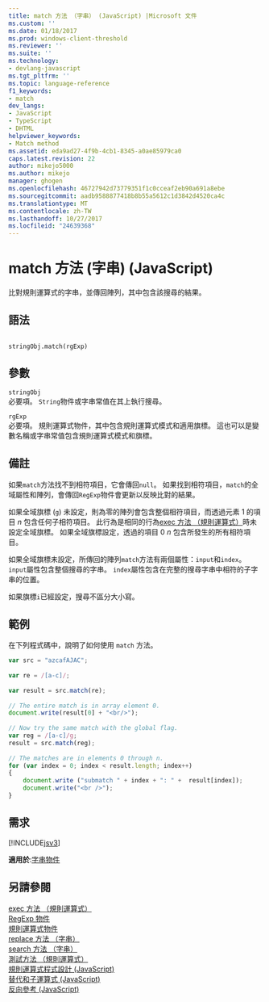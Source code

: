 ```yaml
---
title: match 方法 （字串） (JavaScript) |Microsoft 文件
ms.custom: ''
ms.date: 01/18/2017
ms.prod: windows-client-threshold
ms.reviewer: ''
ms.suite: ''
ms.technology:
- devlang-javascript
ms.tgt_pltfrm: ''
ms.topic: language-reference
f1_keywords:
- match
dev_langs:
- JavaScript
- TypeScript
- DHTML
helpviewer_keywords:
- Match method
ms.assetid: eda9ad27-4f9b-4cb1-8345-a0ae85979ca0
caps.latest.revision: 22
author: mikejo5000
ms.author: mikejo
manager: ghogen
ms.openlocfilehash: 46727942d73779351f1c0cceaf2eb90a691a8ebe
ms.sourcegitcommit: aadb9588877418b8b55a5612c1d3842d4520ca4c
ms.translationtype: MT
ms.contentlocale: zh-TW
ms.lasthandoff: 10/27/2017
ms.locfileid: "24639368"
---
```

# <a name="match-method-string-javascript"></a>match 方法 (字串) (JavaScript)
比對規則運算式的字串，並傳回陣列，其中包含該搜尋的結果。  
  
## <a name="syntax"></a>語法  
  
```  
  
stringObj.match(rgExp)   
```  
  
## <a name="parameters"></a>參數  
 `stringObj`  
 必要項。 `String`物件或字串常值在其上執行搜尋。  
  
 `rgExp`  
 必要項。 規則運算式物件，其中包含規則運算式模式和適用旗標。 這也可以是變數名稱或字串常值包含規則運算式模式和旗標。  
  
## <a name="remarks"></a>備註  
 如果`match`方法找不到相符項目，它會傳回`null`。 如果找到相符項目，`match`的全域屬性和陣列，會傳回`RegExp`物件會更新以反映比對的結果。  
  
 如果全域旗標 (`g`) 未設定，則為零的陣列會包含整個相符項目，而透過元素 1 的項目 *n* 包含任何子相符項目。 此行為是相同的行為[exec 方法 （規則運算式）](../../javascript/reference/exec-method-regular-expression-javascript.md)時未設定全域旗標。 如果全域旗標設定，透過的項目 0  *n* 包含所發生的所有相符項目。  
  
 如果全域旗標未設定，所傳回的陣列`match`方法有兩個屬性：`input`和`index`。 `input`屬性包含整個搜尋的字串。 `index`屬性包含在完整的搜尋字串中相符的子字串的位置。  
  
 如果旗標`i`已經設定，搜尋不區分大小寫。  
  
## <a name="example"></a>範例  
 在下列程式碼中，說明了如何使用 `match` 方法。  
  
```JavaScript  
var src = "azcafAJAC";  
  
var re = /[a-c]/;  
  
var result = src.match(re);  
  
// The entire match is in array element 0.  
document.write(result[0] + "<br/>");  
  
// Now try the same match with the global flag.  
var reg = /[a-c]/g;  
result = src.match(reg);  
  
// The matches are in elements 0 through n.  
for (var index = 0; index < result.length; index++)  
{  
    document.write ("submatch " + index + ": " +  result[index]);  
    document.write("<br />");  
}  
```  
  
## <a name="requirements"></a>需求  
 [!INCLUDE[jsv3](../../javascript/reference/includes/jsv3-md.md)]  
  
 **適用於**:[字串物件](../../javascript/reference/string-object-javascript.md)  
  
## <a name="see-also"></a>另請參閱  
 [exec 方法 （規則運算式）](../../javascript/reference/exec-method-regular-expression-javascript.md)   
 [RegExp 物件](../../javascript/reference/regexp-object-javascript.md)   
 [規則運算式物件](../../javascript/reference/regular-expression-object-javascript.md)   
 [replace 方法 （字串）](../../javascript/reference/replace-method-string-javascript.md)   
 [search 方法 （字串）](../../javascript/reference/search-method-string-javascript.md)   
 [測試方法 （規則運算式）](../../javascript/reference/test-method-regular-expression-javascript.md)   
 [規則運算式程式設計 (JavaScript)](http://msdn.microsoft.com/en-us/3b62e27c-4f07-4726-a95b-6e841807bfaf)   
 [替代和子運算式 (JavaScript)](http://msdn.microsoft.com/en-us/c59dd3e8-7fee-493e-9123-065af1e651ae)   
 [反向參考 (JavaScript)](http://msdn.microsoft.com/en-us/5d8dbd5a-cd03-4548-850b-9d7bad2c839a)